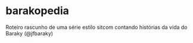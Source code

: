 # barakopedia
Roteiro rascunho de uma série estilo sitcom contando histórias da vida do Baraky (@jfbaraky)
